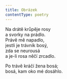 ```yaml
---
title: Obrázek
contentType: poetry
---
```


<section>

Na drátě krůpěje rosy  
a svorky na prádlo.  
Právě mě napadlo,  
jestli je trávník bosý,  
zda se neurousá  
a je-li rosa něčí zrcadlo.

</section>

<section>

Po trávě kráčí žena bosá;  
bosá, kam oko mé dosáhlo.

</section>
